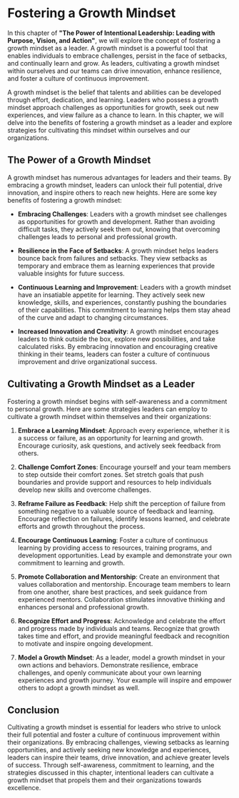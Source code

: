 Fostering a Growth Mindset
===================================

In this chapter of **"The Power of Intentional Leadership: Leading with Purpose, Vision, and Action"**, we will explore the concept of fostering a growth mindset as a leader. A growth mindset is a powerful tool that enables individuals to embrace challenges, persist in the face of setbacks, and continually learn and grow. As leaders, cultivating a growth mindset within ourselves and our teams can drive innovation, enhance resilience, and foster a culture of continuous improvement.



A growth mindset is the belief that talents and abilities can be developed through effort, dedication, and learning. Leaders who possess a growth mindset approach challenges as opportunities for growth, seek out new experiences, and view failure as a chance to learn. In this chapter, we will delve into the benefits of fostering a growth mindset as a leader and explore strategies for cultivating this mindset within ourselves and our organizations.

The Power of a Growth Mindset
-----------------------------

A growth mindset has numerous advantages for leaders and their teams. By embracing a growth mindset, leaders can unlock their full potential, drive innovation, and inspire others to reach new heights. Here are some key benefits of fostering a growth mindset:

* **Embracing Challenges**: Leaders with a growth mindset see challenges as opportunities for growth and development. Rather than avoiding difficult tasks, they actively seek them out, knowing that overcoming challenges leads to personal and professional growth.

* **Resilience in the Face of Setbacks**: A growth mindset helps leaders bounce back from failures and setbacks. They view setbacks as temporary and embrace them as learning experiences that provide valuable insights for future success.

* **Continuous Learning and Improvement**: Leaders with a growth mindset have an insatiable appetite for learning. They actively seek new knowledge, skills, and experiences, constantly pushing the boundaries of their capabilities. This commitment to learning helps them stay ahead of the curve and adapt to changing circumstances.

* **Increased Innovation and Creativity**: A growth mindset encourages leaders to think outside the box, explore new possibilities, and take calculated risks. By embracing innovation and encouraging creative thinking in their teams, leaders can foster a culture of continuous improvement and drive organizational success.

Cultivating a Growth Mindset as a Leader
----------------------------------------

Fostering a growth mindset begins with self-awareness and a commitment to personal growth. Here are some strategies leaders can employ to cultivate a growth mindset within themselves and their organizations:

1. **Embrace a Learning Mindset**: Approach every experience, whether it is a success or failure, as an opportunity for learning and growth. Encourage curiosity, ask questions, and actively seek feedback from others.

2. **Challenge Comfort Zones**: Encourage yourself and your team members to step outside their comfort zones. Set stretch goals that push boundaries and provide support and resources to help individuals develop new skills and overcome challenges.

3. **Reframe Failure as Feedback**: Help shift the perception of failure from something negative to a valuable source of feedback and learning. Encourage reflection on failures, identify lessons learned, and celebrate efforts and growth throughout the process.

4. **Encourage Continuous Learning**: Foster a culture of continuous learning by providing access to resources, training programs, and development opportunities. Lead by example and demonstrate your own commitment to learning and growth.

5. **Promote Collaboration and Mentorship**: Create an environment that values collaboration and mentorship. Encourage team members to learn from one another, share best practices, and seek guidance from experienced mentors. Collaboration stimulates innovative thinking and enhances personal and professional growth.

6. **Recognize Effort and Progress**: Acknowledge and celebrate the effort and progress made by individuals and teams. Recognize that growth takes time and effort, and provide meaningful feedback and recognition to motivate and inspire ongoing development.

7. **Model a Growth Mindset**: As a leader, model a growth mindset in your own actions and behaviors. Demonstrate resilience, embrace challenges, and openly communicate about your own learning experiences and growth journey. Your example will inspire and empower others to adopt a growth mindset as well.

Conclusion
----------

Cultivating a growth mindset is essential for leaders who strive to unlock their full potential and foster a culture of continuous improvement within their organizations. By embracing challenges, viewing setbacks as learning opportunities, and actively seeking new knowledge and experiences, leaders can inspire their teams, drive innovation, and achieve greater levels of success. Through self-awareness, commitment to learning, and the strategies discussed in this chapter, intentional leaders can cultivate a growth mindset that propels them and their organizations towards excellence.
